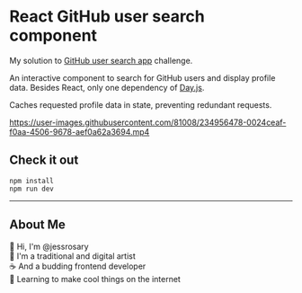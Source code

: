 # React GitHub user search component

My solution to [GitHub user search app](https://www.frontendmentor.io/challenges/github-user-search-app-Q09YOgaH6) challenge.

An interactive component to search for GitHub users and display profile data. Besides React, only one dependency of [Day.js](https://day.js.org). 

Caches requested profile data in state, preventing redundant requests.

https://user-images.githubusercontent.com/81008/234956478-0024ceaf-f0aa-4506-9678-aef0a62a3694.mp4


## Check it out

```
npm install
npm run dev
```

---

## About Me

🌹 Hi, I'm @jessrosary  
🎨 I'm a traditional and digital artist  
☕️ And a budding frontend developer  
👾 Learning to make cool things on the internet
